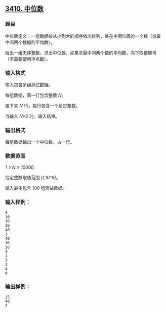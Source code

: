 ## [3410. 中位数](https://www.acwing.com/problem/content/3413/)

### 题目

中位数定义：一组数据按从小到大的顺序依次排列，处在中间位置的一个数（或最中间两个数据的平均数）。

给出一组无序整数，求出中位数，如果求最中间两个数的平均数，向下取整即可（不需要使用浮点数）。

### 输入格式

输入包含多组测试数据。

每组数据，第一行包含整数 *N*。

接下来 *N* 行，每行包含一个给定整数。

当输入 *N=0* 时，输入结束。

### 输出格式

每组数据输出一个中位数，占一行。

### 数据范围

*1 ≤ N ≤ 10000*,

给定整数取值范围 *[1,10^9]*。

输入最多包含 *100* 组测试数据。

### 输入样例：

```
4
10
30
20
40
3
40
30
50
4
1
2
3
4
0
```

### 输出样例：

```
25
40
2
```
